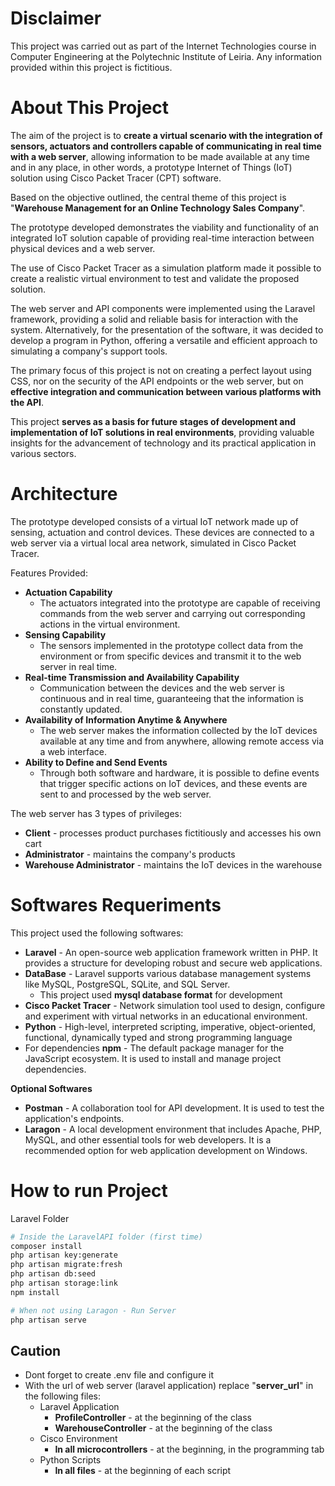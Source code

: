 # Disclaimer

This project was carried out as part of the Internet Technologies course in Computer Engineering at the Polytechnic Institute of Leiria.
Any information provided within this project is fictitious.

# About This Project

The aim of the project is to **create a virtual scenario with the integration of sensors, actuators and controllers capable of communicating in real time with a web server**, allowing information to be made available at any time and in any place, in other words, a prototype Internet of Things (IoT) solution using Cisco Packet Tracer (CPT) software.

Based on the objective outlined, the central theme of this project is "**Warehouse Management for an Online Technology Sales Company**".

The prototype developed demonstrates the viability and functionality of an integrated IoT solution capable of providing real-time interaction between physical devices and a web server. 

The use of Cisco Packet Tracer as a simulation platform made it possible to create a realistic virtual environment to test and validate the proposed solution.

The web server and API components were implemented using the Laravel framework, providing a solid and reliable basis for interaction with the system. Alternatively, for the presentation of the software, it was decided to develop a program in Python, offering a versatile and efficient approach to simulating a company's support tools.

The primary focus of this project is not on creating a perfect layout using CSS, nor on the security of the API endpoints or the web server, but on **effective integration and communication between various platforms with the API**.

This project **serves as a basis for future stages of development and implementation of IoT solutions in real environments**, providing valuable insights for the advancement of technology and its practical application in various sectors.
# Architecture

The prototype developed consists of a virtual IoT network made up of sensing, actuation and control devices. These devices are connected to a web server via a virtual local area network, simulated in Cisco Packet Tracer.

Features Provided:

- **Actuation Capability**
    - The actuators integrated into the prototype are capable of receiving commands from the web server and carrying out corresponding actions in the virtual environment.
- **Sensing Capability**
	- The sensors implemented in the prototype collect data from the environment or from specific devices and transmit it to the web server in real time.
- **Real-time Transmission and Availability Capability**
	- Communication between the devices and the web server is continuous and in real time, guaranteeing that the information is constantly updated.
- **Availability of Information Anytime & Anywhere**
	- The web server makes the information collected by the IoT devices available at any time and from anywhere, allowing remote access via a web interface.
- **Ability to Define and Send Events**
	- Through both software and hardware, it is possible to define events that trigger specific actions on IoT devices, and these events are sent to and processed by the web server.

The web server has 3 types of privileges:

- **Client** - processes product purchases fictitiously and accesses his own cart
- **Administrator** - maintains the company's products
- **Warehouse Administrator** - maintains the IoT devices in the warehouse

# Softwares Requeriments

This project used the following softwares:

- **Laravel** - An open-source web application framework written in PHP. It provides a structure for developing robust and secure web applications.
- **DataBase** - Laravel supports various database management systems like MySQL, PostgreSQL, SQLite, and SQL Server.
	- This project used **mysql database format** for development
- **Cisco Packet Tracer** - Network simulation tool used to design, configure and experiment with virtual networks in an educational environment.
- **Python** - High-level, interpreted scripting, imperative, object-oriented, functional, dynamically typed and strong programming language
- For dependencies **npm** - The default package manager for the JavaScript ecosystem. It is used to install and manage project dependencies.

**Optional Softwares**

- **Postman** - A collaboration tool for API development. It is used to test the application's endpoints.
- **Laragon** - A local development environment that includes Apache, PHP, MySQL, and other essential tools for web developers. It is a recommended option for web application development on Windows.

# How to run Project

Laravel Folder

```bash
# Inside the LaravelAPI folder (first time)
composer install
php artisan key:generate
php artisan migrate:fresh
php artisan db:seed
php artisan storage:link
npm install

# When not using Laragon - Run Server
php artisan serve
```

## Caution

- Dont forget to create .env file and configure it
- With the url of web server (laravel application) replace "**server_url**" in the following files:
	- Laravel Application
		- **ProfileController** - at the beginning of the class
		- **WarehouseController** - at the beginning of the class
	- Cisco Environment
		- **In all microcontrollers** - at the beginning, in the programming tab
	- Python Scripts
		- **In all files** - at the beginning of each script


